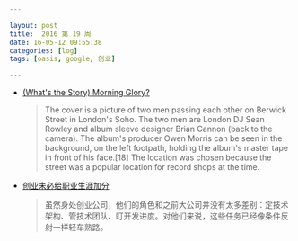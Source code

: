 ```yaml
---

layout: post
title:  2016 第 19 周
date: 16-05-12 09:55:38
categories: [log]
tags: [oasis, google, 创业]

---
```


- [(What's the Story) Morning Glory?](https://www.google.com/maps/@51.5145352,-0.1357161,3a,75y,151.49h,87.77t/data=!3m6!1e1!3m4!1sBQ42FPM5h2RDpWIPsMFJrw!2e0!7i13312!8i6656)

	> The cover is a picture of two men passing each other on Berwick Street in London's Soho. The two men are London DJ Sean Rowley and album sleeve designer Brian Cannon (back to the camera). The album's producer Owen Morris can be seen in the background, on the left footpath, holding the album's master tape in front of his face.[18] The location was chosen because the street was a popular location for record shops at the time.

- [创业未必给职业生涯加分](http://www.luanxiang.org/blog/archives/2245.html)

	> 虽然身处创业公司，他们的角色和之前大公司并没有太多差别：定技术架构、管技术团队、盯开发进度。对他们来说，这些任务已经像条件反射一样轻车熟路。